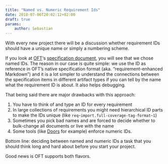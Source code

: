 ```yaml
---
title: "Named vs. Numeric Requirement Ids"
date: 2018-07-06T20:02:12+02:00
draft: true
params:
    author: Sebastian
---
```


With every new project there will be a discussion whether requirement IDs should have a unique name or simply a numbering scheme.

If you look at [OFT](https://github.com/itsallcode/openfasttrace)‘s [specification document](https://github.com/itsallcode/openfasttrace/blob/develop/doc/system_requirements.md), you will see that we chose named IDs. The reason in our case is quite simple: we use the ID as reference in OFT’s native specification format (aka. “requirement-enhanced Markdown”) and it is a lot simpler to understand the connections between the specification items in different artifact types if you can tell by the name what the requirement ID is about. It also helps debugging.

That being said there are major drawbacks with this approach:

1. You have to think of and type an ID for every requirement
2. In large collections of requirements you might need hierarchical ID parts to make the IDs unique (like `req~import.full-coverage-tag-format~1`)
3. Sometimes you pick bad names and are forced to decide whether to bulk-change all documents or live with the name
4. Some tools (like [Doors](https://www.ibm.com/us-en/marketplace/rational-doors) for example) enforce numeric IDs.

Bottom line: deciding between named and numeric IDs a task that you should think long and hard about before you start your project.

Good news is OFT supports both flavors.
